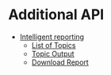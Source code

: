 # Additional API

- [Intelligent reporting](sk-api/en/additional/reporting.md)
    - [List of Topics](sk-api/en/additional/reporting.md?id=list-of-topics)
    - [Topic Output](sk-api/en/additional/reporting.md?id=topic-output)
    - [Download Report](sk-api/en/additional/reporting.md?id=download-report)